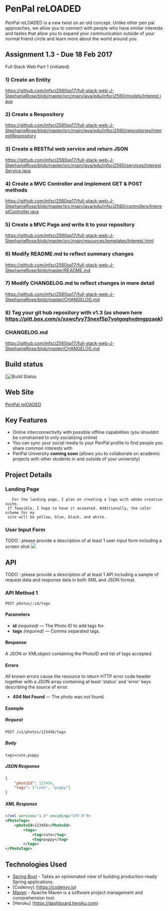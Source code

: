 # PenPal reLOADED

PenPal reLOADED is a new twist on an old concept. Unlike other pen pal approaches, we allow you to connect with people who have similar interests and tastes that allow you to expand your communication outside of your normal friend circle and learn more about the world around you. 


## Assignment 1.3 - Due 18 Feb 2017

   Full Stack Web Part 1 (initiated)
   
### 1) Create an Entity
  https://github.com/infsci2560sp17/full-stack-web-J-StephanieRose/blob/master/src/main/java/edu/infsci2560/models/Interest.java
   
### 2) Create a Respository
  https://github.com/infsci2560sp17/full-stack-web-J-StephanieRose/blob/master/src/main/java/edu/infsci2560/repositories/InterestRespository
   
### 3) Create a RESTful web service and return JSON
  https://github.com/infsci2560sp17/full-stack-web-J-StephanieRose/blob/master/src/main/java/edu/infsci2560/services/InterestService.java
   
### 4) Create a MVC Controller and implement GET & POST methods
  https://github.com/infsci2560sp17/full-stack-web-J-StephanieRose/blob/master/src/main/java/edu/infsci2560/controllers/InterestController.java
   
### 5) Create a MVC Page and write it to your repository
  https://github.com/infsci2560sp17/full-stack-web-J-StephanieRose/blob/master/src/main/resources/templates/Interest.html
   
### 6) Modify README.md to reflect summary changes
  https://github.com/infsci2560sp17/full-stack-web-J-StephanieRose/blob/master/README.md
   
### 7) Modify CHANGELOG.md to reflect changes in more detail
  https://github.com/infsci2560sp17/full-stack-web-J-StephanieRose/blob/master/CHANGELOG.md
   
### 8) Tag your git hub repository with v1.3 (as shown here https://pitt.box.com/s/xswcfyy73nexf5p7votgoqhvdmgpzaok)

### CHANGELOG.md
https://github.com/infsci2560sp17/full-stack-web-J-StephanieRose/blob/master/CHANGELOG.md

## Build status

[![Build Status](https://travis-ci.org/infsci2560sp17/full-stack-web-J-StephanieRose.svg?branch=master)


## Web Site

[PenPal relOADED](https://full-stack-web-j-stephanierose.herokuapp.com/)


## Key Features

* Online interconnectivity with possible offline capabilities (you shouldnt be constrained to only socializing online)
* You can sync your social media to your PenPal profile to find people you share common interests with
* PenPal University **coming soon** (allows you to collaborate on academic projects with other students in and outside of your university)

## Project Details

### Landing Page

       For the landing page, I plan on creating a logo with adobe creative suite.
     If feasible, I hope to have it animated. Additionally, the color scheme for my 
     site will be yellow, blue, black, and white. 
       

### User Input Form

TODO : please provide a description of at least 1 user input form including a screen shot ![](https://.../image.jpg)

## API

TODO : please provide a description of at least 1 API including a sample of request data and response data in both XML and JSON format.

### API Method 1

    POST photos/:id/tags

#### Parameters

- **id** _(required)_ — The Photo ID to add tags for.
- **tags** _(required)_ — Comma separated tags.

#### Response

A JSON or XMLobject containing the PhotoID and list of tags accepted.

#### Errors

All known errors cause the resource to return HTTP error code header together with a JSON array containing at least 'status' and 'error' keys describing the source of error.

- **404 Not Found** — The photo was not found.

#### Example

##### Request

    POST /v1/photos/123456/tags

##### Body

    tags=cute,puppy


##### JSON Response

```json
{
    "photoId": 123456,
    "tags": ["cute", "puppy"]
}
```

##### XML Response

```xml
<?xml version="1.0" encoding="UTF-8"?>
<PhotoTags>
    <photoId>123456</PhotoId>
        <tags>
            <tag>cute</tag>
            <tag>puppy</tag>
        </tags>
</PhotoTags>
```

## Technologies Used

- [Spring Boot](https://projects.spring.io/spring-boot/) - Takes an opinionated view of building production-ready Spring applications.
- [Codenvy] (https://codenvy.io)
- [Maven](https://maven.apache.org/) - Apache Maven is a software project management and comprehension tool.
- [Heroku] (https://dashboard.heroku.com)
